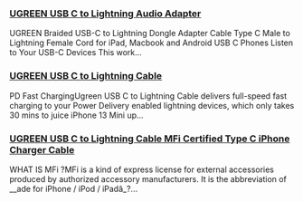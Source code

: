 ### [UGREEN USB C to Lightning Audio Adapter](https://eu.ugreen.com/products/ugreen-usb-c-to-lightning-audio-adapter) ###

UGREEN Braided USB-C to Lightning Dongle Adapter Cable Type C Male to Lightning Female Cord for iPad, Macbook and Android USB C Phones Listen to Your USB-C Devices This work...

### [UGREEN USB C to Lightning Cable](https://eu.ugreen.com/products/ugreen-usb-c-to-lightning-cable) ###

PD Fast ChargingUgreen USB C to Lightning Cable delivers full-speed fast charging to your Power Delivery enabled lightning devices, which only takes 30 mins to juice iPhone 13 Mini up...

### [UGREEN USB C to Lightning Cable MFi Certified Type C iPhone Charger Cable](https://eu.ugreen.com/products/ugreen-usb-c-to-lightning-cable-mfi-certified-type-c-iphone-charger-cable) ###

WHAT IS MFi ?MFi is a kind of express license for external accessories produced by authorized accessory manufacturers. It is the abbreviation of \_\_ade for iPhone / iPod / iPadâ\_?...
